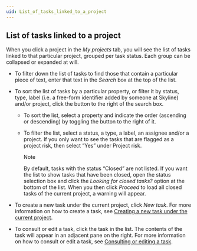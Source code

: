 ```yaml
---
uid: List_of_tasks_linked_to_a_project
---
```


## List of tasks linked to a project

When you click a project in the *My projects* tab, you will see the list of tasks linked to that particular project, grouped per task status. Each group can be collapsed or expanded at will.

- To filter down the list of tasks to find those that contain a particular piece of text, enter that text in the *Search* box at the top of the list.

- To sort the list of tasks by a particular property, or filter it by status, type, label (i.e. a free-form identifier added by someone at Skyline) and/or project, click the button to the right of the search box.

    - To sort the list, select a property and indicate the order (ascending or descending) by toggling the button to the right of it.

    - To filter the list, select a status, a type, a label, an assignee and/or a project. If you only want to see the tasks that are flagged as a project risk, then select “Yes” under Project risk.

        > [!NOTE]
        > By default, tasks with the status “Closed” are not listed. If you want the list to show tasks that have been closed, open the status selection box and click the *Looking for closed tasks?* option at the bottom of the list. When you then click *Proceed* to load all closed tasks of the current project, a warning will appear.

- To create a new task under the current project, click *New task*. For more information on how to create a task, see [Creating a new task under the current project](xref:Creating_a_new_task_under_the_current_project).

- To consult or edit a task, click the task in the list. The contents of the task will appear in an adjacent pane on the right. For more information on how to consult or edit a task, see [Consulting or editing a task](xref:Consulting_or_editing_a_task).
